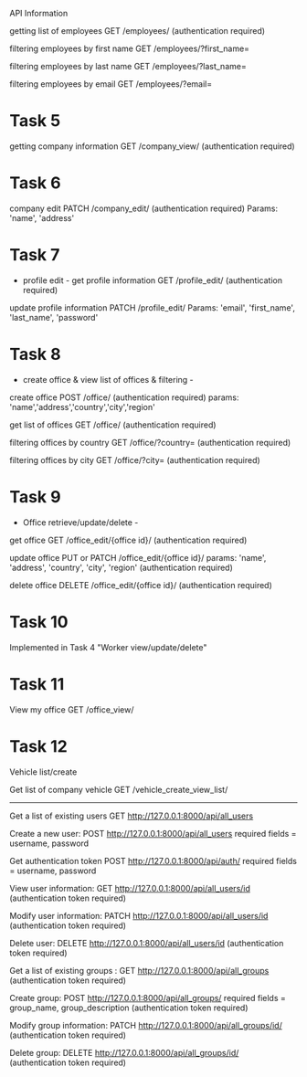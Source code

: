 API Information

getting list of employees
GET /employees/ (authentication required)

filtering employees by first name
GET /employees/?first_name=

filtering employees by last name
GET /employees/?last_name=

filtering employees by email
GET /employees/?email=

# Task 5
getting company information 
GET /company_view/ (authentication required)

# Task 6
company edit
PATCH /company_edit/ (authentication required)
Params: 'name', 'address'

# Task 7
- profile edit -
get profile information
GET /profile_edit/ (authentication required)

update profile information
PATCH /profile_edit/
Params: 'email', 'first_name', 'last_name', 'password'

# Task 8
- create office & view list of offices & filtering -

create office 
POST /office/ (authentication required)
params: 'name','address','country','city','region'

get list of offices 
GET /office/ (authentication required)

filtering offices by country
GET /office/?country= (authentication required)

filtering offices by city
GET /office/?city= (authentication required)

# Task 9
- Office retrieve/update/delete -

get office
GET /office_edit/{office id}/ (authentication required)

update office
PUT or PATCH /office_edit/{office id}/
params: 'name', 'address', 'country', 'city', 'region' (authentication required)

delete office
DELETE /office_edit/{office id}/ (authentication required)

# Task 10
Implemented in Task 4 "Worker view/update/delete"

# Task 11
View my office
GET /office_view/

# Task 12
Vehicle list/create

Get list of company vehicle
GET /vehicle_create_view_list/





________________________________

Get a list of existing users
GET http://127.0.0.1:8000/api/all_users

Create a new user:
POST http://127.0.0.1:8000/api/all_users    required fields = username,  password

Get authentication token
POST http://127.0.0.1:8000/api/auth/    required fields = username,  password

View user information:
GET http://127.0.0.1:8000/api/all_users/id (authentication token required)

Modify user information:
PATCH http://127.0.0.1:8000/api/all_users/id (authentication token required)

Delete user:
DELETE http://127.0.0.1:8000/api/all_users/id (authentication token required)

Get a list of existing groups :
GET http://127.0.0.1:8000/api/all_groups (authentication token required)

Create group:
POST http://127.0.0.1:8000/api/all_groups/	required fields = group_name, group_description (authentication token required)

Modify group information:
PATCH http://127.0.0.1:8000/api/all_groups/id/ (authentication token required)

Delete group:
DELETE  http://127.0.0.1:8000/api/all_groups/id/ (authentication token required)